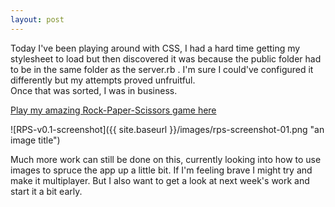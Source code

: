 ```yaml
---
layout: post
---
```

Today I've been playing around with CSS, I had a hard time getting my stylesheet to load but then discovered it was because the public folder had to be in the same folder as the server.rb .  I'm sure I could've configured it differently but my attempts proved unfruitful.  
Once that was sorted, I was in business.   

[Play my amazing Rock-Paper-Scissors game here](https://afternoon-castle-6417.herokuapp.com/game)  

![RPS-v0.1-screenshot]({{ site.baseurl }}/images/rps-screenshot-01.png "an image title")

<!--more-->

Much more work can still be done on this, currently looking into how to use images to spruce the app up a little bit.  If I'm feeling brave I might try and make it multiplayer.  But I also want to get a look at next week's work and start it a bit early.
